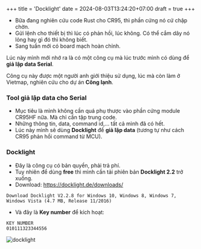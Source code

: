 +++
title = 'Docklight'
date = 2024-08-03T13:24:20+07:00
draft = true
+++

- Bữa đang nghiên cứu code Rust cho CR95, thì phần cứng nó cứ chập chờn.
- Gửi lệnh cho thiết bị thì lúc có phản hồi, lúc không. Có thể cắm dây nó lỏng hay gì đó thì không biết.
- Sang tuần mới có board mạch hoàn chỉnh.

Lúc này mình mới nhớ ra là có một công cụ mà lúc trước mình có dùng để **giả lập data Serial**.

Công cụ này được một người anh giới thiệu sử dụng, lúc mà còn làm ở Vietmap, nghiên cứu cho dự án **Công lạnh**.

### Tool giả lập data cho Serial 
- Mục tiêu là mình không cần quá phụ thược vào phần cứng module CR95HF nữa. Mà chỉ cần tập trung code.
- Những thông tin, data, command id,... tất cả mình đã có hết.
- Lúc này mình sẽ dùng **Docklight** để **giả lập data** (tương tự như cách CR95 phản hồi command từ MCU). 

### Docklight
- Đây là công cụ có bản quyền, phải trả phí.
- Tuy nhiên để dùng **free** thì mình cần tải phiên bản **Docklight 2.2** trở xuống.
- Download: https://docklight.de/downloads/
```
Download Docklight V2.2.8 for Windows 10, Windows 8, Windows 7, Windows Vista (4.7 MB, Release 11/2016)
```
- Và đây là **Key number** để kích hoạt:
```
KEY NUMBER
010111323344556
```

![docklight](https://docklight.de/wp-content/uploads/2018/09/app3_docklight_screenshot_simulator_based_on_log_data.png)











